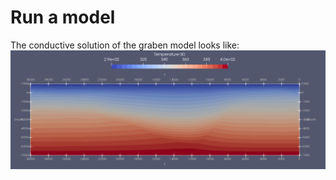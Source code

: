 # Run a model

The conductive solution of the graben model looks like:  
![cond_graben](https://raw.githubusercontent.com/Japhiolite/a-Moose-and-you/master/imgs/conduction_graben.png)
